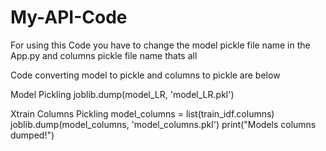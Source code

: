 # My-API-Code

For using this Code you have to change the model pickle file name in the App.py and columns pickle file name thats all

Code converting model to pickle and columns to pickle are below

Model Pickling
joblib.dump(model_LR, 'model_LR.pkl')

Xtrain Columns Pickling 
model_columns = list(train_idf.columns)
joblib.dump(model_columns, 'model_columns.pkl')
print("Models columns dumped!")
